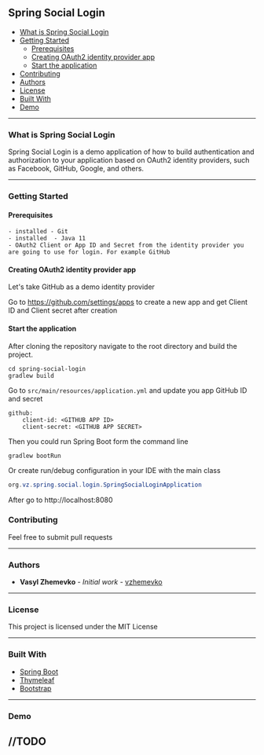 ## Spring Social Login

  * [What is Spring Social Login](#what-is-todomessage)
  * [Getting Started](#getting-started)
    + [Prerequisites](#prerequisites)
    + [Creating OAuth2 identity provider app ](#creating-oauth2-identity-provider-app)
    + [Start the application](#start-the-application)
  * [Contributing](#contributing)
  * [Authors](#authors)
  * [License](#license)
  * [Built With](#built-with)
  * [Demo](#demo)
     
------------

### What is Spring Social Login

Spring Social Login is a demo application of how to build authentication and authorization to your application based on 
OAuth2 identity providers, such as Facebook, GitHub, Google, and others.

------------

### Getting Started

#### Prerequisites

```
- installed - Git
- installed  - Java 11 
- OAuth2 Client or App ID and Secret from the identity provider you are going to use for login. For example GitHub
```

#### Creating OAuth2 identity provider app 

Let's take GitHub as a demo identity provider

Go to https://github.com/settings/apps to create a new app and get Client ID and Client secret after creation 

#### Start the application

After cloning the repository navigate to the root directory and build the project. 

```
cd spring-social-login
gradlew build
```

Go to `src/main/resources/application.yml` and update you app GitHub ID and secret
 
``` 
github:
    client-id: <GITHUB APP ID>
    client-secret: <GITHUB APP SECRET>
```

Then you could run Spring Boot form the command line 

`gradlew bootRun`

Or create run/debug configuration in your IDE with the main class

```java 
org.vz.spring.social.login.SpringSocialLoginApplication
```

After go to http://localhost:8080

### Contributing

Feel free to submit pull requests

------------

### Authors

* **Vasyl Zhemevko** - *Initial work* - [vzhemevko](https://github.com/vzhemevko)

------------

### License

This project is licensed under the MIT License

------------

### Built With

* [Spring Boot](https://spring.io/projects/spring-boot) 
* [Thymeleaf](https://github.com/thymeleaf) 
* [Bootstrap](https://getbootstrap.com/) 

------------

### Demo

//TODO
------------

